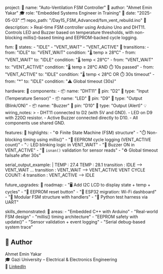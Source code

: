 project:
  📛 name: "Auto-Ventilation FSM Controller"
  👤 author: "Ahmet Emin Yakar"
  🎓 role: "Embedded Systems Engineer in Training"
  📅 date: "2025-05-03"
  🗂️ repo_path: "/Day15_FSM_Advanced/fsm_vent_rebuild.ino"
  🧠 description: >
    Real-time FSM controller using Arduino Uno and DHT11.
    Controls LED and Buzzer based on temperature thresholds,
    with non-blocking millis()-based timing and EEPROM-backed cycle logging.

fsm:
  🔁 states:
    - "IDLE"
    - "VENT_WAIT"
    - "VENT_ACTIVE"
  🔀 transitions:
    - from: "IDLE"
      to: "VENT_WAIT"
      condition: "🌡️ temp ≥ 28°C"
    - from: "VENT_WAIT"
      to: "IDLE"
      condition: "🌡️ temp < 28°C"
    - from: "VENT_WAIT"
      to: "VENT_ACTIVE"
      condition: "🌡️ temp ≥ 28°C AND ⏱️ 10s passed"
    - from: "VENT_ACTIVE"
      to: "IDLE"
      condition: "🌡️ temp < 28°C OR ⏱️ 30s timeout"
    - from: "*"
      to: "IDLE"
      condition: "⚠️ Global timeout (30s)"

hardware:
  🔌 components:
    - 📦 name: "DHT11"
      🔗 pin: "D2"
      🧭 type: "Input (Temperature Sensor)"
    - 📦 name: "LED"
      🔗 pin: "D9"
      🧭 type: "Output (Blink/ON)"
    - 📦 name: "Buzzer"
      🔗 pin: "D10"
      🧭 type: "Output (Alert)"
  💡 wiring_notes: >
    - DHT11 connected to D2 (with 5V and GND).
    - LED on D9 with 220Ω resistor.
    - Active Buzzer connected directly to D10.
    - All components use shared GND.

features:
  🎯 highlights:
    - "⚙️ Finite State Machine (FSM) structure"
    - "⏱️ Non-blocking timing using millis()"
    - "💾 EEPROM cycle logging (VENT_ACTIVE count)"
    - "💡 LED blinking logic in VENT_WAIT"
    - "🔔 Buzzer ON in VENT_ACTIVE"
    - "🧠 `isnan()` validation for sensor reads"
    - "♻️ Global timeout failsafe after 30s"

serial_output_example: |
  TEMP : 27.4
  TEMP : 28.1
  transition : IDLE --> VENT_WAIT
  ...
  transition : VENT_WAIT --> VENT_ACTIVE
  VENT CYCLE COUNT: 4
  transition : VENT_ACTIVE --> IDLE

future_upgrades:
  🚀 roadmap:
    - "🖥️ Add I2C LCD to display state + temp + cycles"
    - "🧼 EEPROM reset button"
    - "📡 ESP32 migration: Wi-Fi dashboard"
    - "🧱 Modular FSM structure with handlers"
    - "🧪 Python test harness via UART"

skills_demonstrated:
  📌 areas:
    - "Embedded C++ with Arduino"
    - "Real-world FSM design"
    - "millis() timing architecture"
    - "EEPROM safety with update()"
    - "Sensor validation + event logging"
    - "Serial debug-based system trace"


## 👤 Author

Ahmet Emin Yakar  
🎓 Gazi University – Electrical & Electronics Engineering  
🔗 [LinkedIn](https://www.linkedin.com/in/ahmet-emin-yakar-bbb6732a6/)